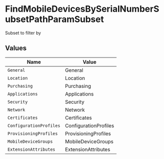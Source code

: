 # FindMobileDevicesBySerialNumberSubsetPathParamSubset

Subset to filter by


## Values

| Name                    | Value                   |
| ----------------------- | ----------------------- |
| `General`               | General                 |
| `Location`              | Location                |
| `Purchasing`            | Purchasing              |
| `Applications`          | Applications            |
| `Security`              | Security                |
| `Network`               | Network                 |
| `Certificates`          | Certificates            |
| `ConfigurationProfiles` | ConfigurationProfiles   |
| `ProvisioningProfiles`  | ProvisioningProfiles    |
| `MobileDeviceGroups`    | MobileDeviceGroups      |
| `ExtensionAttributes`   | ExtensionAttributes     |